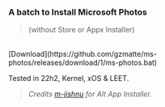 ### A batch to Install Microsoft Photos
> (without Store or Appx Installer)
</br> 
 [Download](https://github.com/gzmatte/ms-photos/releases/download/1/ms-photos.bat)

Tested in 22h2, Kernel, xOS & LEET.
</br> 

> _Credits [m-jishnu](https://github.com/m-jishnu/alt-app-installer) for Alt App Installer._
